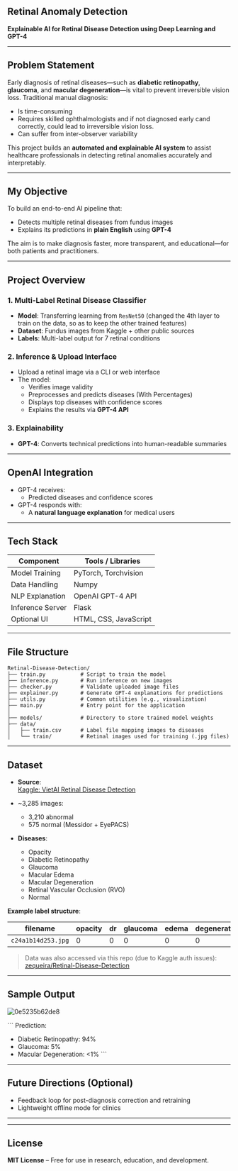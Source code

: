 ## Retinal Anomaly Detection
 
**Explainable AI for Retinal Disease Detection using Deep Learning and GPT-4**

---

## Problem Statement
Early diagnosis of retinal diseases—such as **diabetic retinopathy**, **glaucoma**, and **macular degeneration**—is vital to prevent irreversible vision loss. Traditional manual diagnosis:
- Is time-consuming  
- Requires skilled ophthalmologists and if not diagnosed early cand correctly, could lead to irreversible vision loss.
- Can suffer from inter-observer variability
  

This project builds an **automated and explainable AI system** to assist healthcare professionals in detecting retinal anomalies accurately and interpretably.

---

## My Objective
To build an end-to-end AI pipeline that:
- Detects multiple retinal diseases from fundus images  
- Explains its predictions in **plain English** using **GPT-4**

The aim is to make diagnosis faster, more transparent, and educational—for both patients and practitioners.

---

## Project Overview

### 1. Multi-Label Retinal Disease Classifier
- **Model**: Transferring learning from  `ResNet50` (changed the 4th layer to train on the data, so as to keep the other trained features)
- **Dataset**: Fundus images from Kaggle + other public sources  
- **Labels**: Multi-label output for 7 retinal conditions  


### 2. Inference & Upload Interface
- Upload a retinal image via a CLI or web interface  
- The model:
  - Verifies image validity  
  - Preprocesses and predicts diseases (With Percentages)
  - Displays top diseases with confidence scores  
  - Explains the results via **GPT-4 API**

### 3. Explainability
- **GPT-4**: Converts technical predictions into human-readable summaries  

---

## OpenAI Integration
- GPT-4 receives:
  - Predicted diseases and confidence scores  
- GPT-4 responds with:
  - A **natural language explanation** for medical users  

---

## Tech Stack

| Component         | Tools / Libraries          |
|-------------------|----------------------------|
| Model Training    | PyTorch, Torchvision       |
| Data Handling     | Numpy                      |
| NLP Explanation   | OpenAI GPT-4 API           |
| Inference Server  | Flask                      |
| Optional UI       | HTML, CSS, JavaScript      |

---

## File Structure

```
Retinal-Disease-Detection/
├── train.py           # Script to train the model
├── inference.py       # Run inference on new images
├── checker.py         # Validate uploaded image files
├── explainer.py       # Generate GPT-4 explanations for predictions
├── utils.py           # Common utilities (e.g., visualization)
├── main.py            # Entry point for the application
│
├── models/            # Directory to store trained model weights
├── data/              
│   ├── train.csv      # Label file mapping images to diseases
│   └── train/         # Retinal images used for training (.jpg files)
```

---

## Dataset

- **Source**:  
  [Kaggle: VietAI Retinal Disease Detection](https://www.kaggle.com/competitions/vietai-advance-course-retinal-disease-detection)  
- ~3,285 images:  
  - 3,210 abnormal  
  - 575 normal (Messidor + EyePACS)  

- **Diseases**:  
  - Opacity  
  - Diabetic Retinopathy  
  - Glaucoma  
  - Macular Edema  
  - Macular Degeneration  
  - Retinal Vascular Occlusion (RVO)  
  - Normal

**Example label structure**:

| filename          | opacity | dr | glaucoma | edema  | degeneration  | rvo | normal |
|------------------ |---------|----|----------|--------|---------------|-----|--------|
| `c24a1b14d253.jpg`|   0     | 0  |    0     |   0    |      0        |  1  |   0    |

> Data was also accessed via this repo (due to Kaggle auth issues):  
[zequeira/Retinal-Disease-Detection](https://github.com/zequeira/Retinal-Disease-Detection/tree/main/data)

---

## Sample Output

![0e5235b62de8](https://github.com/user-attachments/assets/d9fbc550-1b09-4509-89aa-f4c3de6303ad)



\`\`\`
Prediction:
- Diabetic Retinopathy: 94%
- Glaucoma: 5%
- Macular Degeneration: <1%
\`\`\`

---

## Future Directions (Optional)

-  Feedback loop for post-diagnosis correction and retraining 
-  Lightweight offline mode for clinics  

---

---

## License  
**MIT License** – Free for use in research, education, and development.

